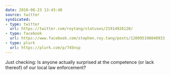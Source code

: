 ```yaml
---
date: 2010-08-23 13:43:48
source: twitter
syndicated:
- type: twitter
  url: https://twitter.com/roytang/statuses/21914926120/
- type: facebook
  url: https://www.facebook.com/stephen.roy.tang/posts/120095198040933
- type: plurk
  url: https://plurk.com/p/745nsp
---
```


Just checking: Is anyone actually surprised at the competence (or lack thereof) of our local law enforcement?